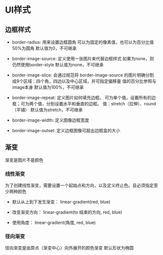 # UI样式

## 边框样式

- border-radius: 用来设置边框圆角
可以为固定的像素值，也可以为百分比值
50%为圆角
默认值为0，不可继承

- border-image-source: 定义使用一张图片来代替边框样式
如果为none，则仍然使用border-style
默认值为none，不可继承

- border-image-slice: 会通过规范将 border-image-source 的图片明确分割成9个区域：四个角，四边以及中心区域，并可指定偏移量
值的百分比参照与image本身
默认值为100%，不可继承

- border-image-repeat: 定义图片如何填充边框。
可为单个值，设置所有的边框；可为两个值，分别设置水平和垂直的边框。
值：stretch（拉伸）、round（平铺）
默认值为stretch，不可继承

- border-image-width: 定义图像边框宽度

- border-image-outset: 定义边框图像可超出边框盒的大小

## 渐变

渐变是图片不是颜色

### 线性渐变

为了创建线性渐变，需要设置一个起始点和方向，以及定义终止色。且必须指定至少两种颜色

- 默认从上到下发生渐变：
  linear-gradient(red, blue)

- 改变渐变方向：
  linear-gradient(to 结束的方向, red, blue)

- 使用角度：
  linear-gradient(角度, red, blue)

### 径向渐变

径向渐变是由原点（渐变中心）向外展开的颜色渐变
默认形状为椭圆
